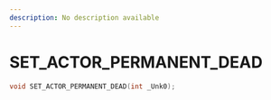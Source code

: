 ```yaml
---
description: No description available 
---
```


# SET_ACTOR_PERMANENT_DEAD

```cpp
void SET_ACTOR_PERMANENT_DEAD(int _Unk0);
```